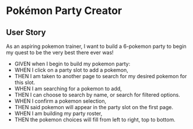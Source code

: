 # Pokémon Party Creator

## User Story
As an aspiring pokemon trainer, I want to build a 6-pokemon party to begin my quest to be the very best there ever was!

* GIVEN when I begin to build my pokemon party:
* WHEN I click on a party slot to add a pokemon,
* THEN I am taken to another page to search for my desired pokemon for this slot.
* WHEN I am searching for a pokemon to add,
* THEN I can choose to search by name, or search for filtered options.
* WHEN I confirm a pokemon selection,
* THEN said pokemon will appear in the party slot on the first page.
* WHEN I am building my party roster,
* THEN the pokemon choices will fill from left to right, top to bottom.
